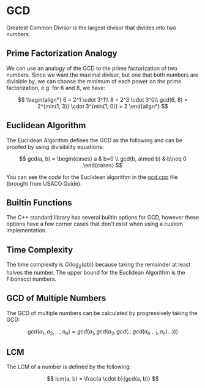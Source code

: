 # GCD

Greatest Common Divisor is the largest divisor that divides into two numbers.

## Prime Factorization Analogy

We can use an analogy of the GCD to the prime factorization of two numbers. Since we want the maximal divisor, but one that both numbers are divisible by, we can choose the minimum of each power on the prime factorization, e.g. for 6 and 8, we have:

$$
\begin{align*}
6 = 2^1 \cdot 3^1\\
8 = 2^3 \cdot 3^0\\
gcd(6, 8) = 2^{min(1, 3)} \cdot 3^{min(1, 0)} = 2
\end{align*}
$$

## Euclidean Algorithm

The Euclidean Algorithm defines the GCD as the following and can be proofed by using divisibility equations:

$$
gcd(a, b) =
\begin{cases}
a & b=0 \\
gcd(b, a\mod b) & b\neq 0
\end{cases}
$$

You can see the code for the Euclidean algorithm in the [gcd.cpp](./gcd.cpp) file (brought from USACO Guide).

## Builtin Functions

The C++ standard library has several builtin options for GCD, however these options have a few corner cases that don't exist when using a custom implementation.

## Time Complexity

The time complexity is $O(\log_2(ab))$ because taking the remainder at least halves the number. The upper bound for the Euclidean Algorithm is the Fibonacci numbers.

## GCD of Multiple Numbers

The GCD of multiple numbers can be calculated by progressively taking the GCD:

$$
gcd(a_1, a_2, ..., a_n) = gcd(a_1, gcd(a_2, gcd(...gcd(a_{n-1}, a_n)...)))
$$

## LCM

The LCM of a number is defined by the following:

$$
lcm(a, b) = \frac{a \cdot b}{gcd(a, b)}
$$
